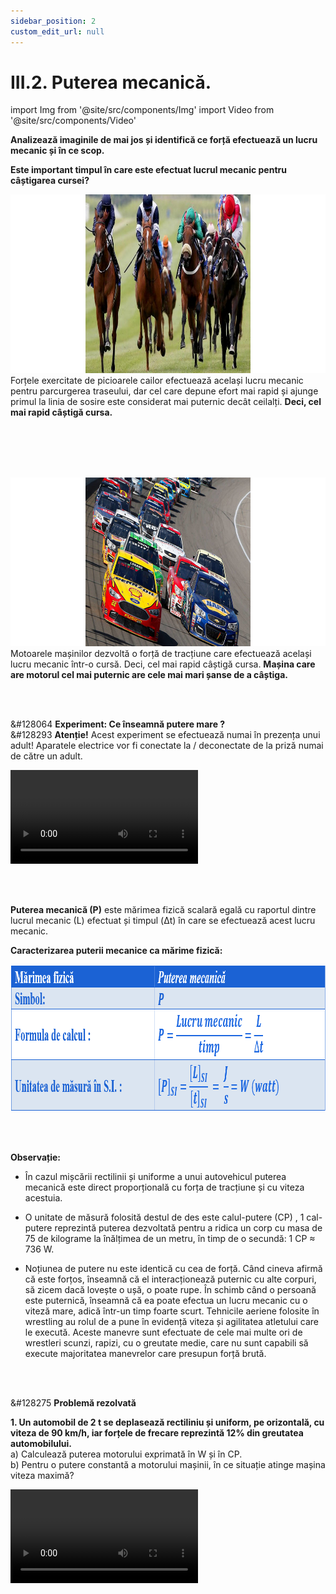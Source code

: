 ```yaml
---
sidebar_position: 2
custom_edit_url: null
---
```


# III.2. Puterea mecanică.




import Img from '@site/src/components/Img'
import Video from '@site/src/components/Video'



<div class="alert alert--warning" role="alert">

**Analizează imaginile de mai jos și identifică ce forță efectuează un lucru mecanic și în ce scop.**





**Este important timpul în care este efectuat lucrul mecanic pentru câștigarea cursei?**


<Img className="img-responsive3" src="fizica/clasa7/capitolul3/III-2-puterea-mecanica-poza1-puterea-unui-cal.png" width="1000" height="286" lazy={false} /> Forțele exercitate de picioarele cailor efectuează același lucru mecanic pentru parcurgerea traseului, dar cel care depune efort mai rapid și ajunge primul la linia de sosire este considerat mai puternic decât ceilalți.  <strong>Deci, cel mai rapid câștigă cursa.</strong>


<br></br>
<br></br>


<Img className="img-responsive3" src="fizica/clasa7/capitolul3/III-2-puterea-mecanica-poza2-puterea-unei-masini.png" width="1000" height="270" lazy={false} /> Motoarele mașinilor dezvoltă o forță de tracțiune care efectuează același lucru mecanic într-o cursă.  Deci, cel mai rapid câștigă cursa. <strong>Mașina care are motorul cel mai puternic are cele mai mari șanse de a câștiga.</strong>





</div>




<br></br>





<div class="alert alert--success" role="alert">


&#128064 **Experiment: Ce înseamnă putere mare ?**   
&#128293 **Atenție!** Acest experiment se efectuează numai în prezența unui adult! Aparatele electrice vor fi conectate la / deconectate de la priză numai de către un adult.


<Video src="https://www.youtube.com/embed/T7gSb2zhJ4w" lazy={false} />


<br></br>

**Materiale necesare:**   
Două foenuri de puteri diferite (ele au un motor electric care scoate aerul sub forma unui jet), o bilă, cronometru.


<br></br>


**Descrierea experimentului:**
- Îndreaptă jetul de aer de la foenul de putere mică (1400 W) spre bilă și pornește cronometru pentru a măsura timpul în care bila parcurge o anumită distanță: t<sub>1</sub> = 13,78 s.
- Îndreaptă jetul de aer de la foenul de putere mare (2000 W) spre bilă și pornește cronometru pentru a măsura timpul în care bila parcurge aceeași distanță ca în primul caz: t<sub>2</sub> = 3,18 s.
- Compară timpii măsurați.
  > t<sub>2</sub> < t<sub>1</sub>


<br></br>


**Concluzia experimentului:**   
În ambele cazuri bila a efectuat același lucru mecanic, deoarece distanța parcursă a fost aceeași și forța care a pus în mișcare bila a fost aceeași (egală cu greutatea bilei).    
Timpul în care s-a efectuat acest lucru mecanic a fost diferit.    
Foenul cu putere mai mică a avut un timp mare în care a efectuat acest lucru mecanic.    
Foenul cu putere mai mare a avut un timp mic în care a efectuat același lucru mecanic.




</div>



<br></br>


<div class="alert alert--primary" role="alert">


**Puterea mecanică (P)** este mărimea fizică scalară egală cu raportul dintre lucrul mecanic (L) efectuat și timpul (Δt) în care se efectuează acest lucru mecanic.




**Caracterizarea puterii mecanice ca mărime fizică:**




<Img className="img-responsive4" src="fizica/clasa7/capitolul3/III-2-puterea-mecanica-poza3-caracterizarea-puterii-mecanice-ca-marime-fizica.png" width="1000" height="235" />





</div>



<br></br>



<div class="alert alert--secondary" role="alert">

**Observație:**


- În cazul mișcării rectilinii și uniforme a unui autovehicul puterea mecanică este direct proporțională cu forța de tracțiune și cu viteza acestuia.

- O unitate de măsură folosită destul de des este calul-putere (CP) , 1 cal-putere reprezintă puterea dezvoltată pentru a ridica un corp cu masa de 75 de kilograme la înălțimea de un metru, în timp de o secundă: 1 CP ≈ 736 W.

- Noțiunea de putere nu este identică cu cea de forță. Când cineva afirmă că este forțos, înseamnă că el interacționează puternic cu alte corpuri, să zicem dacă lovește o ușă, o poate rupe. În schimb când o persoană este puternică, înseamnă că ea poate efectua un lucru mecanic cu o viteză mare, adică într-un timp foarte scurt.  Tehnicile aeriene folosite în wrestling au rolul de a pune în evidență viteza și agilitatea atletului care le execută. Aceste manevre sunt efectuate de cele mai multe ori de wrestleri scunzi, rapizi, cu o greutate medie, care nu sunt capabili să execute majoritatea manevrelor care presupun forță brută.


</div>


<br></br>




<div class="alert alert--warning" role="alert">

&#128275 **Problemă rezolvată**


**1. Un automobil de 2 t se deplasează rectiliniu și uniform, pe orizontală, cu viteza de 90 km/h, iar forțele de frecare reprezintă 12% din greutatea automobilului.**   
a)	Calculează puterea motorului exprimată în W și în CP.    
b)	Pentru o putere constantă a motorului mașinii, în ce situație atinge mașina viteza maximă?


<Video src="https://www.youtube.com/embed/UWRsLtlWz40" />



**Rezolvare:**


_Scriem datele problemei și transformăm în SI:_   
m = 2 t = 2000 kg    
v = 90 km/h = 90 : 3,6 = 25 m/s = constantă    
F<sub>f</sub> = 12% din G    
P =? W, CP    
P = constantă, v<sub>max</sub> =?


_Calculăm greutatea automobilului:_   
G = m ∙ g = 2000 kg ∙ 10 N/kg = 20.000 N

_Calculăm forța de frecare:_

<Img className="img-responsive4" src="fizica/clasa7/capitolul3/3_2_Poza3_CalculFortaFrecare_ProblemaModel3_vers5.png" width="1000" height="92" />

<br></br>
<br></br>



_La v = constantă avem modulul forței de tracțiune egal cu modulul forței de frecare:_   
|F| = |F<sub>f</sub>| = 2400 N


_Scriem formula puterii și a lucrului mecanic și în loc de d/Δt punem viteza, v:_


<Img className="img-responsive4" src="fizica/clasa7/capitolul3/3_2_Poza4_CalculPutereSiLucruMecanic_ProblemaModel3_vers5.png" width="1000" height="194" />

<br></br>
<br></br>
<br></br>


b) La P = constantă, forța de tracțiune este invers proporțională cu viteza.

Deci automobilul atinge o viteză maximă atunci când forța de tracțiune este minimă.



</div>



